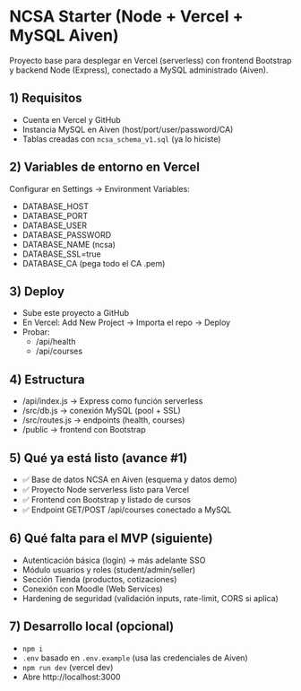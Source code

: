 # NCSA Starter (Node + Vercel + MySQL Aiven)

Proyecto base para desplegar en Vercel (serverless) con frontend Bootstrap y backend Node (Express),
conectado a MySQL administrado (Aiven).

## 1) Requisitos
- Cuenta en Vercel y GitHub
- Instancia MySQL en Aiven (host/port/user/password/CA)
- Tablas creadas con `ncsa_schema_v1.sql` (ya lo hiciste)

## 2) Variables de entorno en Vercel
Configurar en Settings → Environment Variables:
- DATABASE_HOST
- DATABASE_PORT
- DATABASE_USER
- DATABASE_PASSWORD
- DATABASE_NAME (ncsa)
- DATABASE_SSL=true
- DATABASE_CA (pega todo el CA .pem)

## 3) Deploy
- Sube este proyecto a GitHub
- En Vercel: Add New Project → Importa el repo → Deploy
- Probar:
  - /api/health
  - /api/courses

## 4) Estructura
- /api/index.js → Express como función serverless
- /src/db.js → conexión MySQL (pool + SSL)
- /src/routes.js → endpoints (health, courses)
- /public → frontend con Bootstrap

## 5) Qué ya está listo (avance #1)
- ✅ Base de datos NCSA en Aiven (esquema y datos demo)
- ✅ Proyecto Node serverless listo para Vercel
- ✅ Frontend con Bootstrap y listado de cursos
- ✅ Endpoint GET/POST /api/courses conectado a MySQL

## 6) Qué falta para el MVP (siguiente)
- Autenticación básica (login) → más adelante SSO
- Módulo usuarios y roles (student/admin/seller)
- Sección Tienda (productos, cotizaciones)
- Conexión con Moodle (Web Services)
- Hardening de seguridad (validación inputs, rate-limit, CORS si aplica)

## 7) Desarrollo local (opcional)
- `npm i`
- `.env` basado en `.env.example` (usa las credenciales de Aiven)
- `npm run dev` (vercel dev)
- Abre http://localhost:3000
